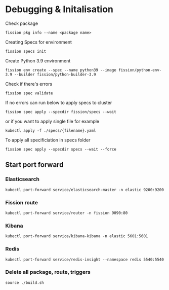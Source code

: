 # Debugging & Initalisation

Check package

```shell
fission pkg info --name <package name>
```

Creating Specs for environment


```shell
fission specs init
``` 

Create Python 3.9 environment 

```shell
fission env create --spec --name python39 --image fission/python-env-3.9 --builder fission/python-builder-3.9
```

Check if there's errors

```shell
fission spec validate
```

If no errors can run below to apply specs to cluster 

```shell
fission spec apply --specdir fission/specs --wait
```

or if you want to apply single file for example

```shell
kubectl apply -f ./specs/{filename}.yaml
``` 

To apply all specificiation in specs folder

```shell
fission spec apply --specdir specs --wait --force
```
## Start port forward

### Elasticsearch

```shell
kubectl port-forward service/elasticsearch-master -n elastic 9200:9200
```
### Fission route
```shell
kubectl port-forward service/router -n fission 9090:80
```
### Kibana
```shell
kubectl port-forward service/kibana-kibana -n elastic 5601:5601
```
### Redis
```shell
kubectl port-forward service/redis-insight --namespace redis 5540:5540
```

### Delete all package, route, triggers
```shell
source ./build.sh
```


